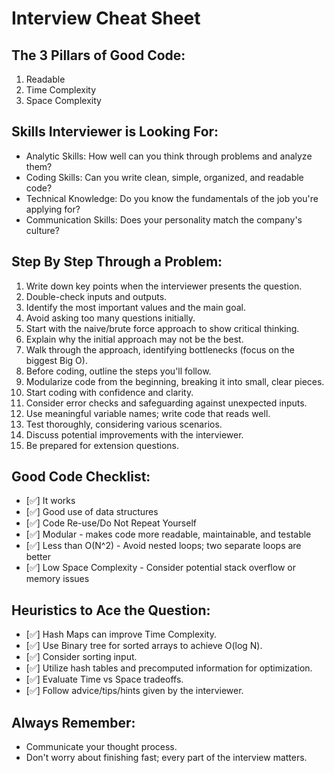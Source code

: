# Interview Cheat Sheet

## The 3 Pillars of Good Code:
1. Readable
2. Time Complexity
3. Space Complexity

## Skills Interviewer is Looking For:
- Analytic Skills: How well can you think through problems and analyze them?
- Coding Skills: Can you write clean, simple, organized, and readable code?
- Technical Knowledge: Do you know the fundamentals of the job you're applying for?
- Communication Skills: Does your personality match the company's culture?

## Step By Step Through a Problem:
1. Write down key points when the interviewer presents the question.
2. Double-check inputs and outputs.
3. Identify the most important values and the main goal.
4. Avoid asking too many questions initially.
5. Start with the naive/brute force approach to show critical thinking.
6. Explain why the initial approach may not be the best.
7. Walk through the approach, identifying bottlenecks (focus on the biggest Big O).
8. Before coding, outline the steps you'll follow.
9. Modularize code from the beginning, breaking it into small, clear pieces.
10. Start coding with confidence and clarity.
11. Consider error checks and safeguarding against unexpected inputs.
12. Use meaningful variable names; write code that reads well.
13. Test thoroughly, considering various scenarios.
14. Discuss potential improvements with the interviewer.
15. Be prepared for extension questions.

## Good Code Checklist:
- [✅] It works
- [✅] Good use of data structures
- [✅] Code Re-use/Do Not Repeat Yourself
- [✅] Modular - makes code more readable, maintainable, and testable
- [✅] Less than O(N^2) - Avoid nested loops; two separate loops are better
- [✅] Low Space Complexity - Consider potential stack overflow or memory issues

## Heuristics to Ace the Question:
- [✅] Hash Maps can improve Time Complexity.
- [✅] Use Binary tree for sorted arrays to achieve O(log N).
- [✅] Consider sorting input.
- [✅] Utilize hash tables and precomputed information for optimization.
- [✅] Evaluate Time vs Space tradeoffs.
- [✅] Follow advice/tips/hints given by the interviewer.

## Always Remember:
- Communicate your thought process.
- Don't worry about finishing fast; every part of the interview matters.
